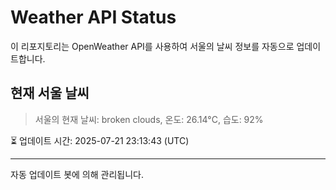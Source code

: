 
# Weather API Status

이 리포지토리는 OpenWeather API를 사용하여 서울의 날씨 정보를 자동으로 업데이트합니다.

## 현재 서울 날씨
> 서울의 현재 날씨: broken clouds, 온도: 26.14°C, 습도: 92%

⏳ 업데이트 시간: 2025-07-21 23:13:43 (UTC)

---
자동 업데이트 봇에 의해 관리됩니다.
